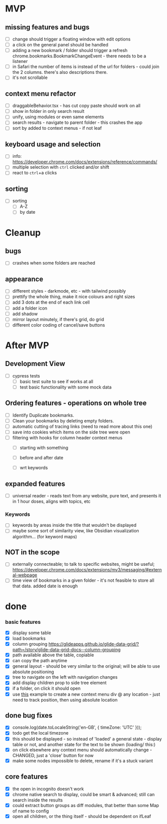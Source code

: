 
# MVP
## missing features and bugs
- [ ] change should trigger a floating window with edit options
- [ ] a click on the general panel should be handled
- [ ] adding a new bookmark / folder should trigger a refresh chrome.bookmarks.BookmarkChangeEvent - there needs to be a listener
- [ ] in Safari the number of items is instead of the url for folders - could join the 2 columns. there's also descriptions there.
- [ ] it's not scrollable

## context menu refactor 
- [ ] draggableBehavior.tsx - has cut copy paste should work on all
- [ ] show in folder in only search result
- [ ] unify, using modules or even same elements
- [ ] search results - navigate to parent folder - this crashes the app
- [ ] sort by added to context menus - if not leaf

## keyboard usage and selection
- [ ] info: https://developer.chrome.com/docs/extensions/reference/commands/
- [ ] multiple selection with `ctrl` clicked and/or shift
- [ ] react to `ctrl`+a clicks

## sorting
- [ ] sorting
  - [ ]  A-Z
  - [ ]  by date

# Cleanup
## bugs
- [ ] crashes when some folders are reached

## appearance
- [ ] different styles - darkmode, etc - with tailwind possibly
- [ ] prettify the whole thing, make it nice colours and right sizes  
- [ ] add 3 dots at the end of each link cell
- [ ] add a folder icon
- [ ] add shadow
- [ ] mirror layout minutely, if there's grid, do grid
- [ ] different color coding of cancel/save buttons

# After MVP
## Development View
- [ ] cypress tests 
  - [ ] basic test suite to see if works at all
  - [ ] test basic functionality with some mock data

## Ordering features - operations on whole tree 
- [ ] Identify Duplicate bookmarks.
- [ ] Clean your bookmarks by deleting empty folders.
- [ ] automatic cutting of tracing links (need to read more about this one)
- [ ] save into cookies which items on the side tree were open
- [ ] filtering with hooks for column header context menus
  - [ ] starting with something
  - [ ] before and after date
  - [ ] wrt keywords


## expanded features
- [ ] universal reader - reads text from any website, pure text, and presents it in 1 hour doses, aligns with topics, etc

### Keywords
- [ ] keywords by areas inside the title that wouldn't be displayed
- [ ] maybe some sort of similarity view, like Obsidian visualization algorithm... (for keyword maps)

## NOT in the scope
- [ ] externally connecteable; to talk to specific websites, might be useful; https://developer.chrome.com/docs/extensions/mv3/messaging/#external-webpage 
- [ ] time view of bookmarks in a given folder - it's not feasible to store all that data. added date is enough

# done
### basic features
- [x] display some table
- [x] load bookmarks
- [x] column grouping https://glideapps.github.io/glide-data-grid/?path=/story/glide-data-grid-docs--column-grouping
- [x] path available above the table, copiable
- [x] can copy the path anytime
- [x] general layout - should be very similar to the original; will be able to use absolute positioning
- [x] tree to navigate on the left with navigation changes
- [x] add display children prop to side tree element
- [x] if a folder, on click it should open
- [x] use [this](https://www.pluralsight.com/guides/how-to-create-a-right-click-menu-using-react) example to create a new context menu div @ any location - just need to track position, then using absolute location

## done bug fixes
- [x] console.log(date.toLocaleString('en-GB', { timeZone: 'UTC' }));
- [x] todo get the local timezone
- [x] this should be displayed - so instead of 'loaded' a general state - display table or not, and another state for the text to be shown (loading/ this:)    
- [x] on click elsewhere any context menu should automatically change - CHANGED, just a 'close' button for now
- [x] make some nodes impossible to delete, rename if it's a stuck variant

## core features
- [x] the open in incognito doesn't work
- [x] chrome native search to display, could be smart & advanced; still can search inside the results
- [x] could extract button groups as diff modules, that better than some Map of name to config
- [x] open all children, or the thing itself - should be dependent on ifLeaf
